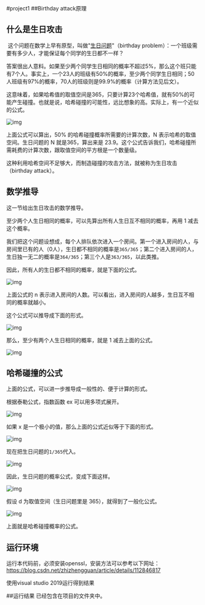 #project1
##Birthday attack原理
## 什么是生日攻击

​		这个问题在数学上早有原型，叫做"[生日问题](https://en.wikipedia.org/wiki/Birthday_problem)"（birthday problem）：一个班级需要有多少人，才能保证每个同学的生日都不一样？

答案很出人意料。如果至少两个同学生日相同的概率不超过5%，那么这个班只能有7个人。事实上，一个23人的班级有50%的概率，至少两个同学生日相同；50人班级有97%的概率，70人的班级则是99.9%的概率（计算方法见后文）。

这意味着，如果哈希值的取值空间是365，只要计算23个哈希值，就有50%的可能产生碰撞。也就是说，哈希碰撞的可能性，远比想象的高。实际上，有一个近似的公式。

![img](https://www.wangbase.com/blogimg/asset/201809/bg2018090509.png)

上面公式可以算出，50% 的哈希碰撞概率所需要的计算次数，N 表示哈希的取值空间。生日问题的 N 就是365，算出来是 23.9。这个公式告诉我们，哈希碰撞所需耗费的计算次数，跟取值空间的平方根是一个数量级。

这种利用哈希空间不足够大，而制造碰撞的攻击方法，就被称为生日攻击（birthday attack）。

## 数学推导

这一节给出生日攻击的数学推导。

至少两个人生日相同的概率，可以先算出所有人生日互不相同的概率，再用 1 减去这个概率。

我们把这个问题设想成，每个人排队依次进入一个房间。第一个进入房间的人，与房间里已有的人（0人），生日都不相同的概率是`365/365`；第二个进入房间的人，生日独一无二的概率是`364/365`；第三个人是`363/365`，以此类推。

因此，所有人的生日都不相同的概率，就是下面的公式。

![img](https://www.wangbase.com/blogimg/asset/201809/bg2018090501.png)

上面公式的 n 表示进入房间的人数。可以看出，进入房间的人越多，生日互不相同的概率就越小。

这个公式可以推导成下面的形式。

![img](https://www.wangbase.com/blogimg/asset/201809/bg2018090502.png)

那么，至少有两个人生日相同的概率，就是 1 减去上面的公式。

![img](https://www.wangbase.com/blogimg/asset/201809/bg2018090503.png)

## 哈希碰撞的公式

上面的公式，可以进一步推导成一般性的、便于计算的形式。

根据泰勒公式，指数函数 ex 可以用多项式展开。

![img](https://www.wangbase.com/blogimg/asset/201809/bg2018090504.png)

如果 x 是一个极小的值，那么上面的公式近似等于下面的形式。

![img](https://www.wangbase.com/blogimg/asset/201809/bg2018090505.png)

现在把生日问题的`1/365`代入。

![img](https://www.wangbase.com/blogimg/asset/201809/bg2018090506.png)

因此，生日问题的概率公式，变成下面这样。

![img](https://www.wangbase.com/blogimg/asset/201809/bg2018090507.png)

假设 d 为取值空间（生日问题里是 365），就得到了一般化公式。

![img](https://www.wangbase.com/blogimg/asset/201809/bg2018090508.png)

上面就是哈希碰撞概率的公式。



## 运行环境
运行本代码前，必须安装openssl，安装方法可以参考以下网址：https://blog.csdn.net/zhizhengguan/article/details/112846817

使用visual studio 2019运行得到结果

##运行结果
已经包含在项目的文件夹中。





